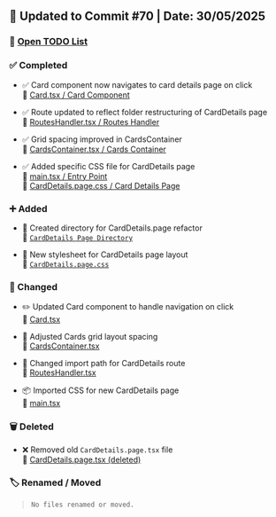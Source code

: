 ## 📅 Updated to Commit #70 | Date: 30/05/2025

### 🔗 [Open TODO List](./todo-list.md)

### ✅ Completed

- ✅ Card component now navigates to card details page on click  
  🔗 [Card.tsx / Card Component](./src/components/card/Card.tsx)

- ✅ Route updated to reflect folder restructuring of CardDetails page  
  🔗 [RoutesHandler.tsx / Routes Handler](./src/components/App/Routes/RoutesHandler.tsx)

- ✅ Grid spacing improved in CardsContainer  
  🔗 [CardsContainer.tsx / Cards Container](./src/components/card/CardsContainer.tsx)

- ✅ Added specific CSS file for CardDetails page  
  🔗 [main.tsx / Entry Point](./src/main.tsx)  
  🔗 [CardDetails.page.css / Card Details Page](./src/styles/pages/CardDetails.page.css)

### ➕ Added

- 📄 Created directory for CardDetails.page refactor  
  🔗 [`CardDetails Page Directory`](./src/pages/CardDetails/)

- 🎨 New stylesheet for CardDetails page layout  
  🔗 [`CardDetails.page.css`](./src/styles/pages/CardDetails.page.css)

### 🔄 Changed

- ✏️ Updated Card component to handle navigation on click  
  🔗 [Card.tsx](./src/components/card/Card.tsx)

- 🔁 Adjusted Cards grid layout spacing  
  🔗 [CardsContainer.tsx](./src/components/card/CardsContainer.tsx)

- 🔀 Changed import path for CardDetails route  
  🔗 [RoutesHandler.tsx](./src/components/App/Routes/RoutesHandler.tsx)

- 📦 Imported CSS for new CardDetails page  
  🔗 [main.tsx](./src/main.tsx)

### 🗑️ Deleted

- ❌ Removed old `CardDetails.page.tsx` file  
  🔗 [CardDetails.page.tsx (deleted)](./src/pages/CardDetails.page.tsx)

### 🏷️ Renamed / Moved

> `No files renamed or moved.`
